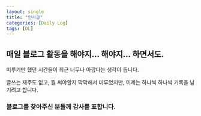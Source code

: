 ```yaml
---
layout: single
title: "인사글"
categories: [Daily Log]
tags: [DL]
---
```

## 매일 블로그 활동을 해야지... 해야지... 하면서도.
미루기만 했던 시간들이 최근 너무나 아깝다는 생각이 듭니다.

글쓰는 재주도 없고, 뭘 써야할지 막막해서 미루었지만,
이제는 하나씩 하나씩 기록을 남기려고 합니다.

### 블로그를 찾아주신 분들께 감사를 표합니다.
